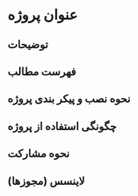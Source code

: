  # عنوان پروژه
## توضیحات
## فهرست مطالب
## نحوه نصب و پیکر بندی پروژه
## چگونگی استفاده از پروژه
## نحوه مشارکت
## لاینسس (مجوزها)
